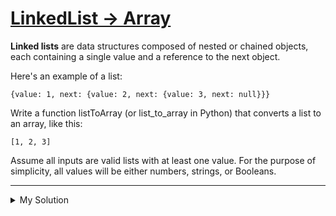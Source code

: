 # [LinkedList -> Array](https://www.codewars.com/kata/557dd2a061f099504a000088)

**Linked lists** are data structures composed of nested or chained objects, each containing a single value and a
reference to the next object.

Here's an example of a list:

    {value: 1, next: {value: 2, next: {value: 3, next: null}}}

Write a function listToArray (or list_to_array in Python) that converts a list to an array, like this:

    [1, 2, 3]

Assume all inputs are valid lists with at least one value. For the purpose of simplicity, all values will be either
numbers, strings, or Booleans.

---

<details><summary>My Solution</summary>

```js
function listToArray(list) {
  const array = [];
  while (list) {
    array.push(list.value);
    list = list.next;
  }

  return array;
}
```

</details>
